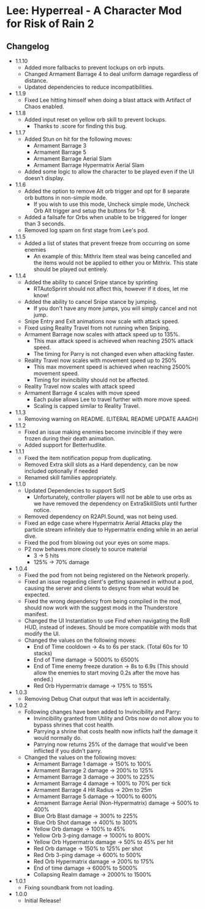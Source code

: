 # Lee: Hyperreal - A Character Mod for Risk of Rain 2
## Changelog

- 1.1.10
    - Added more fallbacks to prevent lockups on orb inputs.
    - Changed Armament Barrage 4 to deal uniform damage regardless of distance.
    - Updated dependencies to reduce incompatibilities.
- 1.1.9
    - Fixed Lee hitting himself when doing a blast attack with Artifact of Chaos enabled.
- 1.1.8 
    - Added input reset on yellow orb skill to prevent lockups. 
        - Thanks to .score for finding this bug.
- 1.1.7
    - Added Stun on hit for the following moves:
        - Armament Barrage 3
        - Armament Barrage 5
        - Armament Barrage Aerial Slam
        - Armament Barrage Hypermatrix Aerial Slam
    - Added some logic to allow the character to be played even if the UI doesn't display.
- 1.1.6
    - Added the option to remove Alt orb trigger and opt for 8 separate orb buttons in non-simple mode.
        - If you wish to use this mode, Uncheck simple mode, Uncheck Orb Alt trigger and setup the buttons for 1-8.
    - Added a failsafe for Orbs when unable to be triggered for longer than 3 seconds. 
    - Removed log spam on first stage from Lee's pod.
- 1.1.5
    - Added a list of states that prevent freeze from occurring on some enemies
        - An example of this: Mithrix Item steal was being cancelled and the items would not be applied to either you or Mithrix. This state should be played out entirely.
- 1.1.4
    - Added the ability to cancel Snipe stance by sprinting 
        - RTAutoSprint should not affect this, however if it does, let me know!
    - Added the ability to cancel Snipe stance by jumping.
        - If you don't have any more jumps, you will simply cancel and not jump.
    - Snipe Entry and Exit animations now scale with attack speed.
    - Fixed using Reality Travel from not running when Sniping.
    - Armament Barrage now scales with attack speed up to 135%.
        - This max attack speed is achieved when reaching 250% attack speed.
        - The timing for Parry is not changed even when attacking faster.
    - Reality Travel now scales with movement speed up to 250%
        - This max movement speed is achieved when reaching 2500% movement speed.
        - Timing for invincibility should not be affected.
    - Reality Travel now scales with attack speed
    - Armament Barrage 4 scales with move speed
        - Each pulse allows Lee to travel further with more move speed.
        - Scaling is capped similar to Reality Travel.
- 1.1.3
    - Removing warning on README. (LITERAL README UPDATE AAAGH)
- 1.1.2
    - Fixed an issue making enemies become invincible if they were frozen during their death animation.
    - Added support for Betterhudlite.
- 1.1.1
    - Fixed the item notification popup from duplicating.
    - Removed Extra skill slots as a Hard dependency, can be now included optionally if needed
    - Renamed skill families appropriately.
- 1.1.0
    - Updated Dependencies to support SotS
        - Unfortunately, controller players will not be able to use orbs as we have removed the dependency on ExtraSkillSlots until further notice.
    - Removed dependency on R2API.Sound, was not being used.
    - Fixed an edge case where Hypermatrix Aerial Attacks play the particle stream infinitely due to Hypermatrix ending while in an aerial dive.
	- Fixed the pod from blowing out your eyes on some maps.
	- P2 now behaves more closely to source material
	    - 3 -> 5 hits 
        - 125% -> 70% damage
- 1.0.4
    - Fixed the pod from not being registered on the Network properly.
    - Fixed an issue regarding client's getting spawned in without a pod, causing the server and clients to desync from what would be expected.
    - Fixed the wrong dependency from being compiled in the mod, should now work with the suggest mods in the Thunderstore manifest.
    - Changed the UI Instantiation to use Find when navigating the RoR HUD, instead of indexes. Should be more compatible with mods that modify the UI.
    - Changed the values on the following moves:
        - End of Time cooldown -> 4s to 6s per stack. (Total 60s for 10 stacks)
        - End of Time damage -> 5000% to 6500%
        - End of Time enemy freeze duration -> 8s to 6.9s (This should allow the enemies to start moving 0.2s after the move has ended.)
        - Red Orb Hypermatrix damage -> 175% to 155%
- 1.0.3
    - Removing Debug Chat output that was left in accidentally.
- 1.0.2
    - Following changes have been added to Invincibility and Parry:
        - Invincibility granted from Utility and Orbs now do not allow you to bypass shrines that cost health.
        - Parrying a shrine that costs health now inflicts half the damage it would normally do. 
        - Parrying now returns 25% of the damage that would've been inflicted if you didn't parry.
    - Changed the values on the following moves:
        - Armament Barrage 1 damage -> 150% to 100%
        - Armament Barrage 2 damage -> 200% to 125%
        - Armament Barrage 3 damage -> 300% to 225%
        - Armament Barrage 4 damage -> 100% to 70% per tick
        - Armament Barrage 4 Hit Radius -> 20m to 25m
        - Armament Barrage 5 damage -> 1000% to 600%
        - Armament Barrage Aerial (Non-Hypermatrix) damage -> 500% to 400%
        - Blue Orb Blast damage -> 300% to 225%
        - Blue Orb Shot damage -> 400% to 300%
        - Yellow Orb damage -> 100% to 45%
        - Yellow Orb 3-ping damage -> 1000% to 800%
        - Yellow Orb Hypermatrix damage -> 50% to 45% per hit
        - Red Orb damage -> 150% to 125% per shot
        - Red Orb 3-ping damage -> 600% to 500%
        - Red Orb Hypermatrix damage -> 200% to 175%
        - End of time damage -> 6000% to 5000%
        - Collapsing Realm damage -> 2000% to 1500%
- 1.0.1
    - Fixing soundbank from not loading. 
- 1.0.0
    - Initial Release!